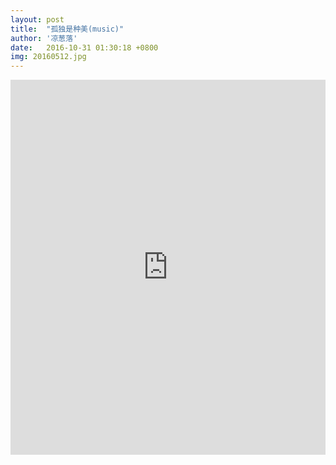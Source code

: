```yaml
---
layout: post
title:  "孤独是种美(music)"
author: '凉葱落'
date:   2016-10-31 01:30:18 +0800
img: 20160512.jpg
---
```

<iframe frameborder="0" src="http://music.163.com/outchain/player?type=0&id=401710949&auto=1&height=430" allowfullscreen style="width:100%;height:600px"></iframe>

